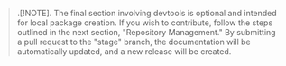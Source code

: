 > .[!NOTE].
>The final section involving devtools is optional and intended for local package creation. If you wish to contribute, follow the steps outlined in the next section, "Repository Management." By submitting a pull request to the "stage" branch, the documentation will be automatically updated, and a new release will be created.
